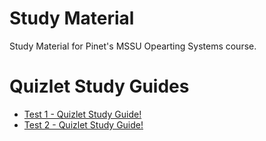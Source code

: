 # Study Material
Study Material for Pinet's MSSU Opearting Systems course.
<h1> Quizlet Study Guides </h1>
<ul>
  <li><a href="https://quizlet.com/277634735/operating-systems-test-1-flash-cards/"> Test 1 - Quizlet Study Guide!</a> </li>
  <li><a href="https://quizlet.com/330429838/operating-systems-test-2-flash-cards/"> Test 2 - Quizlet Study Guide!</a> </li>
</ul>